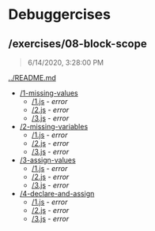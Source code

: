 # Debuggercises 

## /exercises/08-block-scope 

> 6/14/2020, 3:28:00 PM 

[../README.md](../README.md)

- [/1-missing-values](./1-missing-values/README.md)
  - [/1.js](./1-missing-values/README.md#1js) - _error_ 
  - [/2.js](./1-missing-values/README.md#2js) - _error_ 
  - [/3.js](./1-missing-values/README.md#3js) - _error_ 
- [/2-missing-variables](./2-missing-variables/README.md)
  - [/1.js](./2-missing-variables/README.md#1js) - _error_ 
  - [/2.js](./2-missing-variables/README.md#2js) - _error_ 
  - [/3.js](./2-missing-variables/README.md#3js) - _error_ 
- [/3-assign-values](./3-assign-values/README.md)
  - [/1.js](./3-assign-values/README.md#1js) - _error_ 
  - [/2.js](./3-assign-values/README.md#2js) - _error_ 
  - [/3.js](./3-assign-values/README.md#3js) - _error_ 
- [/4-declare-and-assign](./4-declare-and-assign/README.md)
  - [/1.js](./4-declare-and-assign/README.md#1js) - _error_ 
  - [/2.js](./4-declare-and-assign/README.md#2js) - _error_ 
  - [/3.js](./4-declare-and-assign/README.md#3js) - _error_ 

